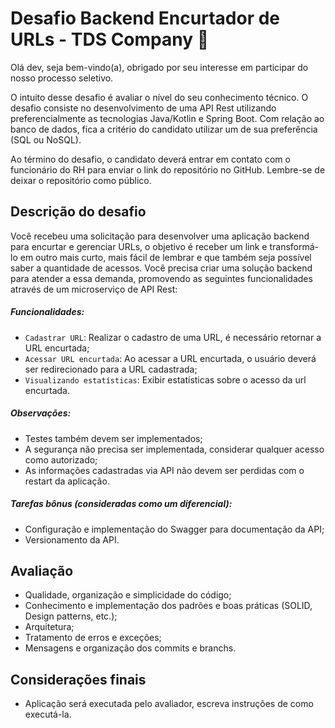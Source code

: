 <h1> Desafio Backend Encurtador de URLs - TDS Company 🚀 </h1>

Olá dev, seja bem-vindo(a), obrigado por seu interesse em participar do nosso processo seletivo.

O intuito desse desafio é avaliar o nível do seu conhecimento técnico. O desafio consiste no desenvolvimento de uma API Rest utilizando preferencialmente as tecnologias Java/Kotlin e Spring Boot. Com relação ao banco de dados, fica a critério do candidato utilizar um de sua preferência (SQL ou NoSQL).

Ao término do desafio, o candidato deverá entrar em contato com o funcionário do RH para enviar o link do repositório no GitHub. Lembre-se de deixar o repositório como público.

<h2> Descrição do desafio </h2>

Você recebeu uma solicitação para desenvolver uma aplicação backend para encurtar e gerenciar URLs, o objetivo é receber um link e transformá-lo em outro mais curto, mais fácil de lembrar e que também seja possível saber a quantidade de acessos. Você precisa criar uma solução backend para atender a essa demanda, promovendo as seguintes funcionalidades através de um microserviço de API Rest:
 
<h5> Funcionalidades: </h5> 

- `Cadastrar URL`: Realizar o cadastro de uma URL, é necessário retornar a URL encurtada;
- `Acessar URL encurtada`: Ao acessar a URL encurtada, o usuário deverá ser redirecionado para a URL cadastrada;
- `Visualizando estatísticas`: Exibir estatísticas sobre o acesso da url encurtada.

<h5> Observações: </h5> 

- Testes também devem ser implementados;
- A segurança não precisa ser implementada, considerar qualquer acesso como autorizado;
- As informações cadastradas via API não devem ser perdidas com o restart da aplicação.

<h5> Tarefas bônus (consideradas como um diferencial): </h5>

- Configuração e implementação do Swagger para documentação da API;
- Versionamento da API.

<h2> Avaliação </h2>

- Qualidade, organização e simplicidade do código;
- Conhecimento e implementação dos padrões e boas práticas (SOLID, Design patterns, etc.);
- Arquitetura;
- Tratamento de erros e exceções;
- Mensagens e organização dos commits e branchs.

<h2> Considerações finais </h2>

- Aplicação será executada pelo avaliador, escreva instruções de como executá-la.




